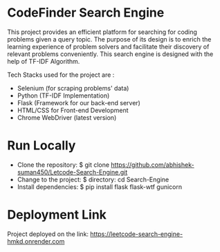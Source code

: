 # CodeFinder Search Engine
This project provides an efficient platform for searching for coding problems given a query topic. The purpose of its design is to enrich the learning experience of problem solvers and facilitate their discovery of relevant problems conveniently.
This search engine is designed with the help of TF-IDF Algorithm.

Tech Stacks used for the project are :

* Selenium (for scraping problems' data)
* Python (TF-IDF Implementation)
* Flask (Framework for our back-end server)
* HTML/CSS for Front-end Development
* Chrome WebDriver (latest version)

# Run Locally
* Clone the repository: $ git clone https://github.com/abhishek-suman450/Letcode-Search-Engine.git
* Change to the project: $ directory: cd Search-Engine
* Install dependencies: $ pip install flask flask-wtf gunicorn

# Deployment Link
Project deployed on the link: https://leetcode-search-engine-hmkd.onrender.com
